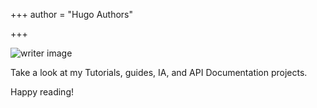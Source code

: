 +++
author = "Hugo Authors"

+++


![writer image](images/writer.jpg)


Take a look at my Tutorials, guides, IA, and API Documentation projects.

Happy reading!

